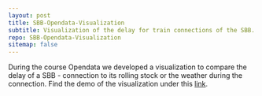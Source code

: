 ```yaml
---
layout: post
title: SBB-Opendata-Visualization
subtitle: Visualization of the delay for train connections of the SBB.
repo: SBB-Opendata-Visualization
sitemap: false
---
```


During the course Opendata we developed a visualization to compare the delay of a SBB - connection to its rolling stock or the weather during the connection.
Find the demo of the visualization under this [link](https://manuelbieri.github.io/SBB-Opendata-Visualization/).
